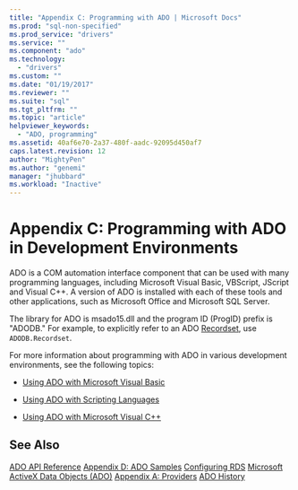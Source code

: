 ```yaml
---
title: "Appendix C: Programming with ADO | Microsoft Docs"
ms.prod: "sql-non-specified"
ms.prod_service: "drivers"
ms.service: ""
ms.component: "ado"
ms.technology:
  - "drivers"
ms.custom: ""
ms.date: "01/19/2017"
ms.reviewer: ""
ms.suite: "sql"
ms.tgt_pltfrm: ""
ms.topic: "article"
helpviewer_keywords:
  - "ADO, programming"
ms.assetid: 40af6e70-2a37-480f-aadc-92095d450af7
caps.latest.revision: 12
author: "MightyPen"
ms.author: "genemi"
manager: "jhubbard"
ms.workload: "Inactive"
---
```

# Appendix C: Programming with ADO in Development Environments
ADO is a COM automation interface component that can be used with many programming languages, including Microsoft Visual Basic, VBScript, JScript and Visual C++. A version of ADO is installed with each of these tools and other applications, such as Microsoft Office and Microsoft SQL Server.

 The library for ADO is msado15.dll and the program ID (ProgID) prefix is "ADODB." For example, to explicitly refer to an ADO [Recordset](../../../ado/reference/ado-api/recordset-object-ado.md), use `ADODB.Recordset`.

 For more information about programming with ADO in various development environments, see the following topics:

-   [Using ADO with Microsoft Visual Basic](../../../ado/guide/appendixes/using-ado-with-microsoft-visual-basic.md)

-   [Using ADO with Scripting Languages](../../../ado/guide/appendixes/using-ado-with-scripting-languages.md)

-   [Using ADO with Microsoft Visual C++](../../../ado/guide/appendixes/using-ado-with-microsoft-visual-c.md)

## See Also
 [ADO API Reference](../../../ado/reference/ado-api/ado-api-reference.md)
 [Appendix D: ADO Samples](../../../ado/guide/appendixes/appendix-d-ado-samples.md)
 [Configuring RDS](../../../ado/guide/remote-data-service/configuring-rds.md)
 [Microsoft ActiveX Data Objects (ADO)](../../../ado/microsoft-activex-data-objects-ado.md)
 [Appendix A: Providers](../../../ado/guide/appendixes/appendix-a-providers.md)
 [ADO History](../../../ado/guide/ado-history.md)
